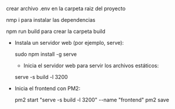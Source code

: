 crear archivo .env en la carpeta raiz del proyecto

nmp i para instalar las dependencias

npm run build para crear la carpeta build

- Instala un servidor web (por ejemplo, serve):

     sudo npm install -g serve

     - Inicia el servidor web para servir los archivos estáticos:

     serve -s build -l 3200

- Inicia el frontend con PM2:

     pm2 start "serve -s build -l 3200" --name "frontend"
    pm2 save
